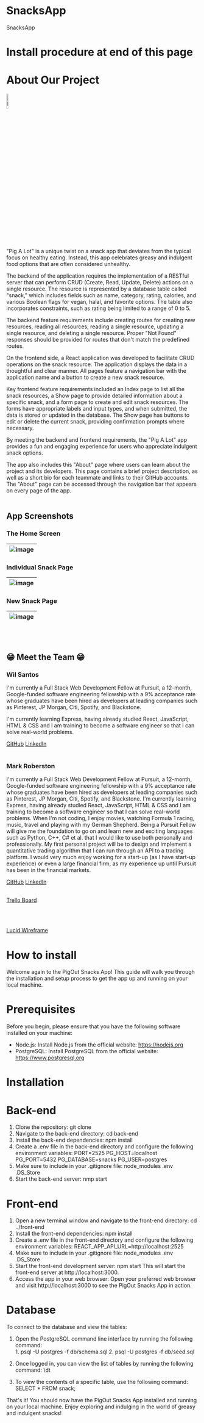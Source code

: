 # SnacksApp
SnacksApp
# **Install procedure at end of this page** 

# **About Our Project** 

<img src="../assets/PigAlot.png" alt="PIG logo" width="10%" title="Pig-A-Lot">

<!-- <a href="https://NETLIFY LINK" target="_blank">Click here - PigALot App</a> -->

"Pig A Lot" is a unique twist on a snack app that deviates from the typical focus on healthy eating. Instead, this app celebrates greasy and indulgent food options that are often considered unhealthy.
 
The backend of the application requires the implementation of a RESTful server that can perform CRUD (Create, Read, Update, Delete) actions on a single resource. The resource is represented by a database table called "snack," which includes fields such as name, category, rating, calories, and various Boolean flags for vegan, halal, and favorite options. The table also incorporates constraints, such as rating being limited to a range of 0 to 5.
                
The backend feature requirements include creating routes for creating new resources, reading all resources, reading a single resource, updating a single resource, and deleting a single resource. Proper "Not Found" responses should be provided for routes that don't match the predefined routes.
               
On the frontend side, a React application was developed to facilitate CRUD operations on the snack resource. The application displays the data in a thoughtful and clear manner. All pages feature a navigation bar with the application name and a button to create a new snack resource.
                 
Key frontend feature requirements included an Index page to list all the snack resources, a Show page to provide detailed information about a specific snack, and a form page to create and edit snack resources. The forms have appropriate labels and input types, and when submitted, the data is stored or updated in the database. The Show page has buttons to edit or delete the current snack, providing confirmation prompts where necessary.
             
By meeting the backend and frontend requirements, the "Pig A Lot" app provides a fun and engaging experience for users who appreciate indulgent snack options.
          
The app also includes this "About" page where users can learn about the project and its developers. This page contains a brief project description, as well as a short bio for each teammate and links to their GitHub accounts. The "About" page can be accessed through the navigation bar that appears on every page of the app.
<br></br>

## App Screenshots

<!-- <img src="./public/homescreen.png" alt="Screenshot a" width="68%" title="The Home Screen"> -->
### The Home Screen

| ![image](./public/homescreen.png "The Home Screen") |
|-|


### Individual Snack Page

| ![image](./public/showsnack.png "Individual Snack Page") |
|-|


### New Snack Page

| ![image](./public/newsnack.png "New Snack Page") |
|-|



<br></br>
## 😁 Meet the Team 😁

### Wil Santos

I'm currently a Full Stack Web Development Fellow at Pursuit, a 12-month, Google-funded software engineering fellowship with a 9% acceptance rate whose graduates have been hired as developers at leading companies such as Pinterest, JP Morgan, Citi, Spotify, and Blackstone.
    
I'm currently learning Express, having already studied React, JavaScript, HTML & CSS and I am training to become a software engineer so that I can solve real-world problems.

<!-- [GitHub](https://github.com/Wilsantos1975){:target="_blank rel="noopener"} -->
<a href="https://github.com/Wilsantos1975" target="_blank">GitHub</a>
<a href="https://www.linkedin.com/in/fausto-wilghen-santos-9083a9112" target="_blank">LinkedIn</a>
<br></br>

### Mark Roberston

I'm currently a Full Stack Web Development Fellow at Pursuit, a 12-month, Google-funded software engineering fellowship with a 9% acceptance rate whose graduates have been hired as developers at leading companies such as Pinterest, JP Morgan, Citi, Spotify, and Blackstone. I'm currently learning Express, having already studied React, JavaScript, HTML & CSS and I am training to become a software engineer so that I can solve real-world problems. When I'm not coding, I enjoy movies, watching Formula 1 racing, music, travel and playing with my German Shepherd. Being a Pursuit Fellow will give me the foundation to go on and learn new and exciting languages such as Python, C++, C# et al. that I would like to use both personally and professionally. My first personal project will be to design and implement a quantitative trading algorithm that I can run through an API to a trading platform. I would very much enjoy working for a start-up (as I have start-up experience) or even a large financial firm, as my experience up until Pursuit has been in the financial markets.


<a href="https://github.com/MarkRobertson67" target="_blank">GitHub</a>
<a href="https://www.linkedin.com/in/mark-robertson-ny-uk" target="_blank">LinkedIn</a>
<br></br>

<a href="https://trello.com/invite/b/q3MjafJY/ATTI5ec278cb24bf01d48f6285b2ddf24ce9D74B7E3C/snacks-simple-project-board" target="_blank">Trello Board</a>

<br></br>

<a href="https://lucid.app/lucidchart/b4a7f661-b0e1-4ae8-b8d8-744fc2f7ca0d/edit?viewport_loc=-387%2C-17%2C2736%2C1355%2C0_0&invitationId=inv_cc436efd-3923-431e-8c96-ff955f0cb6d6" target="_blank">Lucid Wireframe</a>

# **How to install** 

Welcome again to the PigOut Snacks App! This guide will walk you through the installation and setup process to get the app up and running on your local machine.

# **Prerequisites**

Before you begin, please ensure that you have the following software installed on your machine:

- Node.js: Install Node.js from the official website: https://nodejs.org
- PostgreSQL: Install PostgreSQL from the official website: https://www.postgresql.org

# **Installation**

# **Back-end**

1.  Clone the repository:   git clone <repository URL>
2.  Navigate to the back-end directory: cd back-end
3.  Install the back-end dependencies:  npm install
4.  Create a .env file in the back-end directory and configure the following environment variables: PORT=2525
PG_HOST=localhost
PG_PORT=5432
PG_DATABASE=snacks
PG_USER=postgres
5.  Make sure to include in your .gitignore file:   node_modules
.env
.DS_Store
5.  Start the back-end server:  nmp start


# **Front-end**

1.  Open a new terminal window and navigate to the front-end directory: cd ../front-end
2.  Install the front-end dependencies: npm install
3.  Create a .env file in the front-end directory and configure the following environment variables: REACT_APP_API_URL=http://localhost:2525
4.  Make sure to include in your .gitignore file:   node_modules
.env
.DS_Store
5.  Start the front-end development server: npm start
This will start the front-end server at http://localhost:3000.
6.  Access the app in your web browser: Open your preferred web browser and visit http://localhost:3000 to see the PigOut Snacks App in action.

# **Database**

To connect to the database and view the tables:

1.  Open the PostgreSQL command line interface by running the following command:   
        1.  psql -U postgres -f db/schema.sql
        2.  psql -U postgres -f db/seed.sql

2.  Once logged in, you can view the list of tables by running the following command: \dt
3.  To view the contents of a specific table, use the following command:    SELECT * FROM snack;

That's it! You should now have the PigOut Snacks App installed and running on your local machine. Enjoy exploring and indulging in the world of greasy and indulgent snacks!










